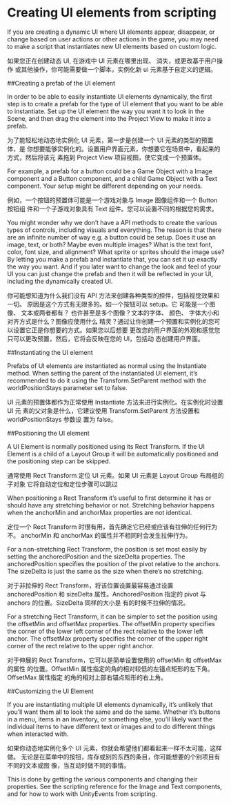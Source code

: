 # Creating UI elements from scripting

If you are creating a dynamic UI where UI elements appear, disappear, or change based on user actions or other actions in the game, you may need to make a script that instantiates new UI elements based on custom logic.

如果您正在创建动态 UI,  在游戏中 UI 元素在哪里出现、 消失，或更改基于用户操作 或其他操作，你可能需要做一个脚本，实例化新 ui 元素基于自定义的逻辑。 

##Creating a prefab of the UI element

In order to be able to easily instantiate UI elements dynamically, the first step is to create a prefab for the type of UI element that you want to be able to instantiate. Set up the UI element the way you want it to look in the Scene, and then drag the element into the Project View to make it into a prefab.

为了能轻松地动态地实例化 UI 元素，第一步是创建一个 UI 元素的类型的预置体，是 你想要能够实例化的。设置用户界面元素，你想要它在场景中，看起来的方式，然后将该元 素拖到 Project View 项目视图，使它变成一个预置体。 

For example, a prefab for a button could be a Game Object with a Image component and a Button component, and a child Game Object with a Text component. Your setup might be different depending on your needs.

例如，一个按钮的预置体可能是一个游戏对象与 Image 图像组件和一个 Button 按钮组 件和一个子游戏对象具有 Text 组件。您可以设置不同的根据您的需求。

You might wonder why we don’t have a API methods to create the various types of controls, including visuals and everything. The reason is that there are an infinite number of way e.g. a button could be setup. Does it use an image, text, or both? Maybe even multiple images? What is the text font, color, font size, and alignment? What sprite or sprites should the image use? By letting you make a prefab and instantiate that, you can set it up exactly the way you want. And if you later want to change the look and feel of your UI you can just change the prefab and then it will be reflected in your UI, including the dynamically created UI.

你可能想知道为什么我们没有 API 方法来创建各种类型的控件，包括视觉效果和一切。 原因是这个方式有无限多的。如一个按钮可以 setup。它 可能是一个图像、 文本或两者都有？ 也许甚至是多个图像？文本的字体、 颜色、 字体大小和对齐方式是什么？图像应使用什么 精灵？通过让你创建一个预置和实例化的您可以设置它正是你想要的方式。如果您以后想要 更改您的用户界面的外观和感觉您只可以更改预置，然后，它将会反映在您的 UI，包括动 态创建用户界面。 

##Instantiating the UI element

Prefabs of UI elements are instantiated as normal using the Instantiate method. When setting the parent of the instantiated UI element, it’s recommended to do it using the Transform.SetParent method with the worldPositionStays parameter set to false.

UI 元素的预置体都作为正常使用 Instantiate 方法来进行实例化。在实例化时设置 UI 元 素的父对象是什么，它建议使用 Transform.SetParent 方法设置和 worldPositionStays 参数设 置为 false。 

##Positioning the UI element

A UI Element is normally positioned using its Rect Transform. If the UI Element is a child of a Layout Group it will be automatically positioned and the positioning step can be skipped.

通常使用 Rect Transform 定位 UI 元素。如果 UI 元素是 Layout Group 布局组的子对象 它将自动定位和定位步骤可以跳过

When positioning a Rect Transform it’s useful to first determine it has or should have any stretching behavior or not. Stretching behavior happens when the anchorMin and anchorMax properties are not identical.

定位一个 Rect Transform 时很有用，首先确定它已经或应该有拉伸的任何行为不。 anchorMin 和 anchorMax 的属性并不相同时会发生拉伸行为。 

For a non-stretching Rect Transform, the position is set most easily by setting the anchoredPosition and the sizeDelta properties. The anchoredPosition specifies the position of the pivot relative to the anchors. The sizeDelta is just the same as the size when there’s no stretching.

对于非拉伸的  Rect Transform，将该位置设置最容易通过设置 anchoredPosition 和 sizeDelta 属性。AnchoredPosition 指定的 pivot 与 anchors 的位置。SizeDelta 同样的大小是 有的时候不拉伸的情况。

For a stretching Rect Transform, it can be simpler to set the position using the offsetMin and offsetMax properties. The offsetMin property specifies the corner of the lower left corner of the rect relative to the lower left anchor. The offsetMax property specifies the corner of the upper right corner of the rect relative to the upper right anchor.

对于伸展的 Rect Transform，它可以是简单设置使用的 offsetMin 和 offsetMax 的属性 的位置。OffsetMin 属性指定的角的相对较低的左锚点矩形的左下角。OffsetMax 属性指定 的角的相对上部右锚点矩形的右上角。 

##Customizing the UI Element

If you are instantiating multiple UI elements dynamically, it’s unlikely that you’ll want them all to look the same and do the same. Whether it’s buttons in a menu, items in an inventory, or something else, you’ll likely want the individual items to have different text or images and to do different things when interacted with.

如果你动态地实例化多个 UI 元素，你就会希望他们都看起来一样不太可能，这样做。 无论是在菜单中的按钮，库存或别的东西的条目，你可能想要的个别项目有不同的文本或图 像，当互动时做不同的事情。

This is done by getting the various components and changing their properties. See the scripting reference for the Image and Text components, and for how to work with UnityEvents from scripting.